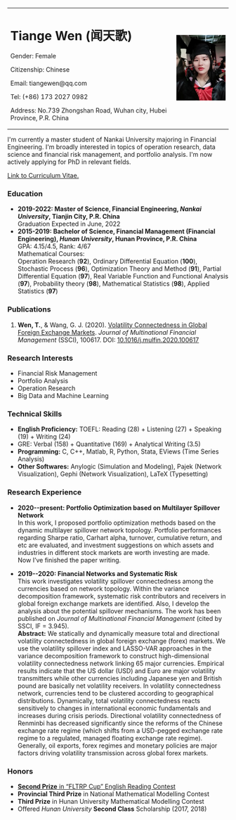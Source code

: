 <table border="0">
  <tr>
    <td width="75%">
      <h1>Tiange Wen (闻天歌)</h1>
      <p>Gender: Female</p>
      <p>Citizenship: Chinese</p>
      <p>Email: tiangewen@qq.com</p>
      <p>Tel: (+86) 173 2027 0982</p>
      <p>Address: No.739 Zhongshan Road, Wuhan city, Hubei Province, P.R. China</p>
    </td>
    <td width="25%">
      <img src="/photo.jpg" width="100%">     
    </td>
  </tr>
</table>  

I'm currently a master student of Nankai University majoring in Financial Engineering. I'm broadly interested in topics of operation research, data science and financial risk management, and portfolio analysis. I'm now actively applying for PhD in relevant fields. 

[Link to Curriculum Vitae.](/CV.pdf)

### Education
- **2019-2022: Master of Science, Financial Engineering, _Nankai University_, Tianjin City, P.R. China**  
Graduation Expected in June, 2022
- **2015-2019: Bachelor of Science, Financial Management (Financial Engineering), _Hunan University_, Hunan Province, P.R. China**  
  GPA: 4.15/4.5, Rank: 4/67    
  Mathematical Courses:     
Operation Research (**92**), Ordinary Differential Equation (**100**), Stochastic Process (**96**), Optimization Theory and Method (**91**), Partial Differential Equation (**97**), Real Variable Function and Functional Analysis (**97**), Probability theory (**98**), Mathematical Statistics (**98**), Applied Statistics (**97**)  

### Publications
1. **Wen, T.**, & Wang, G. J. (2020). [Volatility Connectedness in Global Foreign Exchange Markets](/VCGFM.pdf). _Journal of Multinational Financial Management_ (SSCI), 100617. DOI: [10.1016/j.mulfin.2020.100617](https://linkinghub.elsevier.com/retrieve/pii/S1042444X20300062) 

### Research Interests
- Financial Risk Management
- Portfolio Analysis
- Operation Research
- Big Data and Machine Learning

### Technical Skills 
- **English Proficiency:** TOEFL: Reading (28) + Listening (27) + Speaking (19) + Writing (24)  
- GRE: Verbal (158) + Quantitative (169) + Analytical Writing (3.5)
- **Programming:** C, C++, Matlab, R, Python, Stata, EViews (Time Series Analysis)   
- **Other Softwares:** Anylogic (Simulation and Modeling), Pajek (Network Visualization), Gephi (Network Visualization), LaTeX (Typesetting) 

### Research Experience
- **2020--present: Portfolio Optimization based on Multilayer Spillover Network**  
In this work, I proposed portfolio optimization methods based on the dynamic multilayer spillover network topology. Portfolio performances regarding Sharpe ratio, Carhart alpha, turnover, cumulative return, and etc are evaluated, and investment suggestions on which assets and industries in different stock markets are worth investing are made.  
Now I’ve finished the paper writing.

- **2019--2020: Financial Networks and Systematic Risk**  
This work investigates volatility spillover connectedness among the currencies based on network topology. Within the variance decomposition framework, systematic risk contributors and receivers in global foreign exchange markets are identified. Also, I develop the analysis about the potential spillover mechanisms. The work has been published on _Journal of Multinational Financial Management_ (cited by SSCI, IF = 3.945).  
**Abstract:** We statically and dynamically measure total and directional volatility connectedness in global foreign exchange (forex) markets. We use the volatility spillover index and LASSO-VAR approaches in the variance decomposition framework to construct high-dimensional volatility connectedness network linking 65 major currencies. Empirical results indicate that the US dollar (USD) and Euro are major volatility transmitters while other currencies including Japanese yen and British pound are basically net volatility receivers. In volatility connectedness network, currencies tend to be clustered according to geographical distributions. Dynamically, total volatility connectedness reacts sensitively to changes in international economic fundamentals and increases during crisis periods. Directional volatility connectedness of Renminbi has decreased significantly since the reforms of the Chinese exchange rate regime (which shifts from a USD-pegged exchange rate regime to a regulated, managed floating exchange rate regime). Generally, oil exports, forex regimes and monetary policies are major factors driving volatility transmission across global forex markets.

### Honors
- [**Second Prize** in “FLTRP Cup” English Reading Contest](/FLTRP.jpg)  
- **Provincial Third Prize** in National Mathematical Modelling Contest  
- **Third Prize** in Hunan University Mathematical Modelling Contest
- Offered _Hunan University_ **Second Class** Scholarship (2017, 2018) 



